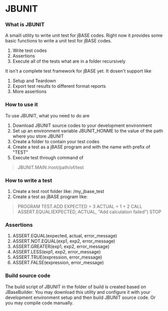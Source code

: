 JBUNIT
======

### What is JBUNIT
A smaill utility to write unit test for jBASE codes. Right now it provides some basic functions to write a unit test for jBASE codes.

1. Write test codes 
2. Assertions
3. Execute all of the tests what are in a folder recursively

It isn't a complete test framework for jBASE yet. It dosen't support like

1. Setup and Teardown
2. Export test results to different format reports
3. More assertions

### How to use it
To use JBUNIT, what you need to do are

1. Download JBUNIT source codes to your development environment
2. Set up an environment variable JBUNIT_HONME to the value of the path where you store JBUNIT
3. Create a folder to contain your test codes
4. Create a test as a jBASE program and with the name with prefix of "TEST"
4. Execute test through command of 

> JBUNIT.MAIN /root/path/of/test

### How to write a test

1. Create a test root folder like: /my_jbase_test
2. Create a test as jBASE program like:

> PROGRAM TEST.ADD
>    EXPECTED = 3
>    ACTUAL = 1 + 2
>    CALL ASSERT.EQUAL(EXPECTED, ACTUAL, "Add calculation failed")
>    STOP

### Assertions

1. ASSERT.EQUAL(expected, actual, error_message)
1. ASSERT.NOT.EQUAL(exp1, exp2, error_message)
1. ASSERT.GREATER(exp1, exp2, error_message)
1. ASSERT.LESS(exp1, exp2, error_message)
1. ASSERT.TRUE(expression, error_message)
1. ASSERT.FALSE(expression, error_message)

### Build source code
The build script of JBUNIT in the folder of build is created based on JBaseBuilder. You may download this utility and configure it with your development environment setup and then build JBUNIT source code. Or you may compile code manually.
